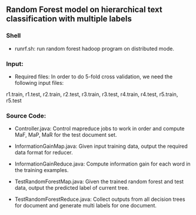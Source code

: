 ## Random Forest model on hierarchical text classification with multiple labels

### Shell
- runrf.sh: run random forest hadoop program on distributed mode.


### Input:
- Required files:
In order to do 5-fold cross validation, we need the following input files:

r1.train, r1.test, r2.train, r2.test, r3.train, r3.test, r4.train, r4.test, r5.train, r5.test 

### Source Code:

- Controller.java:
Control mapreduce jobs to work in order and compute MaF, MaP, MaR for the test document set.

- InformationGainMap.java:
Given input training data, output the required data format for reducer.

- InformationGainReduce.java:
Compute information gain for each word in the training examples.

- TestRandomForestMap.java:
Given the trained random forest and test data, output the predicted label of current tree.

- TestRandomForestReduce.java:
Collect outputs from all decision trees for document and generate multi labels for one document.
